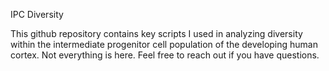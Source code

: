 IPC Diversity

This github repository contains key scripts I used in analyzing diversity within the intermediate progenitor cell population of the developing human cortex. Not everything is here. Feel free to reach out if you have questions. 

